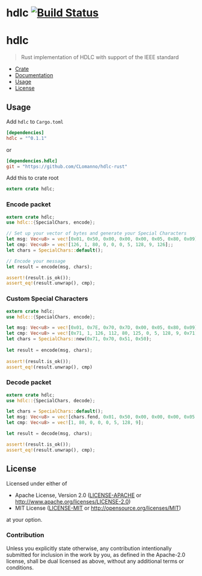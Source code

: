 # hdlc [![Build Status](https://travis-ci.org/CLomanno/hdlc-rust.svg?branch=master)](https://travis-ci.org/CLomanno/hdlc-rust)

# hdlc
> Rust implementation of HDLC with support of the IEEE standard

* [Crate](https://crates.io/crates/hdlc)
* [Documentation](https://docs.rs/hdlc/)
* [Usage](#usage)
* [License](#license)

## Usage
Add `hdlc` to `Cargo.toml`
```toml
[dependencies]
hdlc = "^0.1.1"
```
or
```toml
[dependencies.hdlc]
git = "https://github.com/CLomanno/hdlc-rust"
```

Add this to crate root
```rust
extern crate hdlc;
```
### Encode packet
```rust
extern crate hdlc;
use hdlc::{SpecialChars, encode};

// Set up your vector of bytes and generate your Special Characters
let msg: Vec<u8> = vec![0x01, 0x50, 0x00, 0x00, 0x00, 0x05, 0x80, 0x09];
let cmp: Vec<u8> = vec![126, 1, 80, 0, 0, 0, 5, 128, 9, 126];;
let chars = SpecialChars::default();

// Encode your message
let result = encode(msg, chars);

assert!(result.is_ok());
assert_eq!(result.unwrap(), cmp);
```
### Custom Special Characters
```rust
extern crate hdlc;
use hdlc::{SpecialChars, encode};

let msg: Vec<u8> = vec![0x01, 0x7E, 0x70, 0x7D, 0x00, 0x05, 0x80, 0x09];
let cmp: Vec<u8> = vec![0x71, 1, 126, 112, 80, 125, 0, 5, 128, 9, 0x71];
let chars = SpecialChars::new(0x71, 0x70, 0x51, 0x50);
 
let result = encode(msg, chars);
 
assert!(result.is_ok());
assert_eq!(result.unwrap(), cmp)
```
 
### Decode packet
```rust
extern crate hdlc;
use hdlc::{SpecialChars, decode};

let chars = SpecialChars::default();
let msg: Vec<u8> = vec![chars.fend, 0x01, 0x50, 0x00, 0x00, 0x00, 0x05, 0x80, 0x09, chars.fend];
let cmp: Vec<u8> = vec![1, 80, 0, 0, 0, 5, 128, 9];

let result = decode(msg, chars);

assert!(result.is_ok());
assert_eq!(result.unwrap(), cmp);
```

## License

Licensed under either of

 * Apache License, Version 2.0 ([LICENSE-APACHE](LICENSE-APACHE) or http://www.apache.org/licenses/LICENSE-2.0)
 * MIT License ([LICENSE-MIT](LICENSE-MIT) or http://opensource.org/licenses/MIT)

at your option.

### Contribution

Unless you explicitly state otherwise, any contribution intentionally submitted
for inclusion in the work by you, as defined in the Apache-2.0 license, shall be dual licensed as above, without any
additional terms or conditions.
